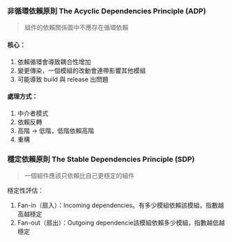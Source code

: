 ###  非循環依賴原則 The Acyclic Dependencies Principle (ADP)

> 組件的依賴關係圖中不應存在循環依賴

#### 核心：
1. 依賴循環會導致耦合性增加
2. 變更傳染，一個模組的改動會連帶影響其他模組
3. 可能導致 build 與 release 出問題

#### 處理方式：
1. 中介者模式
2. 依賴反轉
3. 高階 -> 低階，低階依賴高階
4. 重構

### 穩定依賴原則 The Stable Dependencies Principle (SDP)

> 一個組件應該只依賴比自己更穩定的組件

穩定性評估：
1. Fan-in（扇入）：Incoming dependencies。有多少模組依賴該模組，指數越高越穩定
2. Fan-out（扇出）：Outgoing dependencie該模組依賴多少模組，指數越低越穩定

